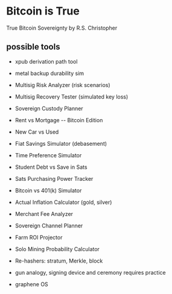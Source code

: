 # Bitcoin is True
True Bitcoin Sovereignty 
by R.S. Christopher


## possible tools

+ xpub derivation path tool
+ metal backup durability sim
+ Multisig Risk Analyzer (risk scenarios)
+ Multisig Recovery Tester (simulated key loss)
+ Sovereign Custody Planner

+ Rent vs Mortgage -- Bitcoin Edition
+ New Car vs Used
+ Fiat Savings Simulator (debasement)
+ Time Preference Simulator
+ Student Debt vs Save in Sats
+ Sats Purchasing Power Tracker
+ Bitcoin vs 401(k) Simulator
+ Actual Inflation Calculator (gold, silver)

+ Merchant Fee Analyzer
+ Sovereign Channel Planner

+ Farm ROI Projector
+ Solo Mining Probability Calculator
+ Re-hashers: stratum, Merkle, block

+ gun analogy, signing device and ceremony requires practice
+ graphene OS


<!--
Lord Jesus Christ
Son of God
Have mercy on me, a sinner
-->







